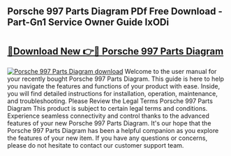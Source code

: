 ## Porsche 997 Parts Diagram PDf Free Download - Part-Gn1 Service Owner Guide IxODi

# <h2><a href="http://dft03n.blite.top/?on=Porsche+997+Parts+Diagram">🔗Download New 👉🔴 Porsche 997 Parts Diagram</a></h2>

[![Porsche 997 Parts Diagram download](https://i.imgur.com/lujVjoI.png)](http://dft03n.blite.top/?on=Porsche+997+Parts+Diagram)
Welcome to the user manual for your recently bought Porsche 997 Parts Diagram. This guide is here to help you navigate the features and functions of your product with ease. Inside, you will find detailed instructions for installation, operation, maintenance, and troubleshooting. Please Review the Legal Terms Porsche 997 Parts Diagram This product is subject to certain legal terms and conditions. Experience seamless connectivity and control thanks to the advanced features of your new Porsche 997 Parts Diagram. It's our hope that the Porsche 997 Parts Diagram has been a helpful companion as you explore the features of your new item. If you have any questions or concerns, please do not hesitate to contact our customer support team.
